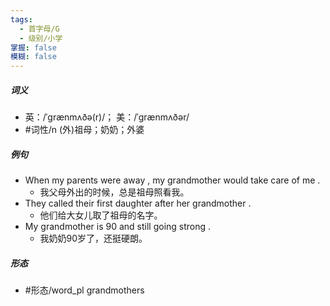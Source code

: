 ```yaml
---
tags:
  - 首字母/G
  - 级别/小学
掌握: false
模糊: false
---
```

##### 词义
- 英：/ˈɡrænmʌðə(r)/； 美：/ˈɡrænmʌðər/
- #词性/n  (外)祖母；奶奶；外婆
##### 例句
- When my parents were away , my grandmother would take care of me .
	- 我父母外出的时候，总是祖母照看我。
- They called their first daughter after her grandmother .
	- 他们给大女儿取了祖母的名字。
- My grandmother is 90 and still going strong .
	- 我奶奶90岁了，还挺硬朗。
##### 形态
- #形态/word_pl grandmothers
